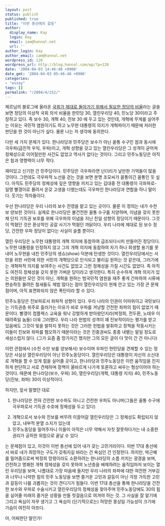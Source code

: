 ```yaml
---
layout: post
status: publish
published: true
title: "이번 총선에의 갈등"
author:
  display_name: Kay
  login: Kay
  email: iam@hannal.net
  url: ''
author_login: Kay
author_email: iam@hannal.net
wordpress_id: 120
wordpress_url: http://blog.hannal.com/wp/?p=120
date: '2004-04-03 14:46:48 +0900'
date_gmt: '2004-04-03 05:46:48 +0900'
categories:
- "essay"
tags: []
permalink: "/2004/4/152/"
---
```

<p>제르님의 블로그에 올라온 <a href="http://zerstyle.com/tt/index.php?pl=43&nc=1" target="_blank">국회가 제대로 돌아가기 위해서 필요한 정당의 비율</a>라는 글을 보면 정당의 이상적 국회 의석 비율을 한민당 30, 열린우리당 40, 민노당 30이라고 주장하고 있다. 즉 보수 30, 개혁 40, 진보 30 에 두고 있는 것인데, 개혁에 무게를 실어주는 이유는 국민적 염원이기도 하고 노무현 대통령의 의지가 개혁파이기 때문에 저러한 판단을 한 것이 아닌가 싶다. 물론 나는 저 생각에 동의한다.</p>
<p>다만 세 가지 문제가 있다. 한나라당과 민주당은 보수가 아닌 꼴통 수구인 점과 동시에 극우파(급진적 우익, 우파)이고, 개혁 성향을 갖고 있는 열린우리당은 그 성격이 굳어져 정체성으로 이어질만한 사건도 없었고 역사가 없다는 것이다. 그리고 민주노동당은 아직은 힘과 영향력이 너무 작다.</p>
<p>재미있고 신기한 건 민주당이다. 민주당은 극우파라면 넌더리가 날만한 기억들이 많을 것이다. 그런데도 극우파적 노선을 걷는 것을 보면 분명 조모씨가 꼴통이긴 꼴통인 듯 싶다. 아직도 민주당의 정체성에 깊은 영향을 끼치고 있는 김대중 전 대통령이 극좌파로-일명 빨갱이로 몰려서 온갖 고생을 다했는데도 극우파인 한나라당과 연합을 하니 말이다. 웃기는 작자들이다.</p>
<p>우선 한나라당은 우리 나라의 보수 진영을 맡고 있는 곳이다. 물론 이 정의는 내가 수천 보 양보한 것이다. 실제로 한나라당은 불건전한 꼴통 수구를 지양하며, 이념을 갖지 못한 채 단지 기득권 보호를 위해 극우파의 이념을 지닌 친일 성향의 정당이기 때문이다. 그것이 먹혔던 것은 환상적인 공갈 사기가 먹혔던 까닭이다. 우리 나라에 제대로 된 보수 정당, 건전한 우파 정당이 없다는 사실이 슬플 뿐이다.</p>
<p>열린 우리당은 노무현 대통령의 개혁 의지에 동참하여 급조되다시피 만들어진 정당이다. 노무현 대통령을 인정하지 않고 그의 개혁 의지에 동참하여 자기 하나 희생할 용기를 못 내어 노무현을 내친 민주당의 생쇼(show) 덕분에 탄생한 것이다. 열린우리당에서는 서민을 위한 서민에 의한 서민의 개혁당으로 인식되고 불리길 원하는 것 같은데, 그러기에는 개혁파적 의지를 보여주는 사건도 없었고 그런 정체성을 가질 시간도 없었다. 즉 아직도 여전히 정체성을 갖지 못한 가벼운 당이라고 생각한다. 특히 순수하게 개혁 의지가 있는 의원들만 모인 것이 아닌, 개혁을 원하는 범국민적 염원을 재주 좋게 간파하여 시류에 편승하듯 몰려든 철새들도 제법 많다는 점이 열린우리당이 현재 안고 있는 가장 큰 문제점이며, 아직 표면화되지 않은 폭탄이라 할 수 있다.</p>
<p>민주노동당은 진보파로서 좌파적 성향이 있다. 우리 나라의 인권이 이따위이고 국민보다는 기득권층 위주로 흘러가는 이유가 바로 우파를 겨냥할 건전한 좌파의 힘이 없었기 때문이다. 빨갱이 컴플렉스 교육을 워낙 강렬하게 받아왔던지라(박정희, 전두환, 노태우 이 때려죽일 놈들) 더욱 그러했다. 우리 나라 헌법의 성격이 꽤 진보적이라는 평가를 받고 있음에도 그것이 빛을 발하지 못하는 것은 그러한 헌법을 발휘하고 정책을 작동시키는 이들이 진보와 좌파를 혐오하기 때문이라는 것은 진중권씨도 종종 내뱉는 말일 정도로 새삼스럽지 않다. (그가 요즘 좀 망가지긴 했지만 그의 모든 글이 다 맛이 간 건 아니다)</p>
<p>이런 관점에서 (수천 수만 보를 양보해서) 보수이며 우파인 한민당을 견제할 수 있는 정당은 사실상 열린우리당이 아닌 민주노동당이다. 열린우리당은 대통령이 자신의 소신대로 개혁을 할 수 있게 힘을 실어줄 곳이고, 한나라당과 민주노동당은 이런 움직임을 진지하게 판단하고 서로 견제하며 정책이 올바르게 나가게 토론하고 싸우는 형상이어야 하는 것이다. 때문에 한나라당(보수, 우파) 30, 열린우리당(개혁, 대통령 지지) 40, 민주노동당(진보, 좌파) 30이 이상적이다.</p>
<p>하지만, 앞서 말했던 대로</p>
<ol>
<li>한나라당은 전혀 건전한 보수파도 아니고 건전한 우파도 아니며(그들은 꼴통 수구에 극우파로서 기득권 수호에 정체성을 두고 있다)</p>
<li>개혁으로서 보수와 진보를 버무려 이끌어갈 열린우리당은 그 정체성도 확립되지 않았고, 내부적 분열 소지가 있는데
<li>민주노동당을 밀어주자니 이들이 아직은 너무 약해서 자칫 잘못하다가는 내 소중한 권리가 공허한 외침으로 끝날 수 있다</ol>
<p>는 문제점이 있고, 이것이 이번 총선에 있어 내가 갖는 고민거리이다. 이번 17대 총선에서 바로 내가 희망하는 구도가 갖춰지길 바라는 건 욕심인 건 인정한다. 하지만, 박근혜를 밀어줌으로써 박정희 망령이라도 소환하려는 한나라당의 소름 끼치는 광경을 보며, 건전하고 명쾌한 개혁 정체성을 갖지 못하여 노년층을 배제하려는 움직임마저 보이는 열린 우리당을 보며, 나름대로 가장 마음에 들지만 우리 나라의 좌파에 대한 여전한 거부감과 너무나 나약한 힘의 민주 노동당을 보면 즐거운 고민과 갈등이 아닌 걱정 가득한 고민과 갈등이 나를 괴롭히는 것이 견디기가 힘들다. 이번 17대 총선을 통해 한나라당을 건전한 보수와 우파로 수술시키고 열린우리당의 정체성을 찾아주며 민주노동당에도 30의 힘을 실어줄 미래의 즐거운 상황을 만들 첫걸음으로 여겨야 하는 것. 그 사실을 잘 알기에 그리고 욕심이 자꾸 생기고 그 욕심이 (단기적으로는) 허망한 몽상일 가능성이 크기에 가슴이 여전히 아프다.</p>
<p>아, 어찌한단 말인가!</p>

